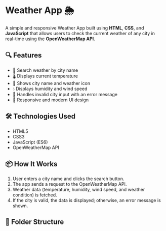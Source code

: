 # Weather App 🌦️

A simple and responsive Weather App built using **HTML**, **CSS**, and **JavaScript** that allows users to check the current weather of any city in real-time using the **OpenWeatherMap API**.

## 🔍 Features

- 🔎 Search weather by city name
- 🌡️ Displays current temperature
- 🌆 Shows city name and weather icon
- 💧 Displays humidity and wind speed
- 🚫 Handles invalid city input with an error message
- 📱 Responsive and modern UI design

## 🛠️ Technologies Used

- HTML5
- CSS3
- JavaScript (ES6)
- OpenWeatherMap API

## 📦 How It Works

1. User enters a city name and clicks the search button.
2. The app sends a request to the OpenWeatherMap API.
3. Weather data (temperature, humidity, wind speed, and weather condition) is fetched.
4. If the city is valid, the data is displayed; otherwise, an error message is shown.

## 📁 Folder Structure

